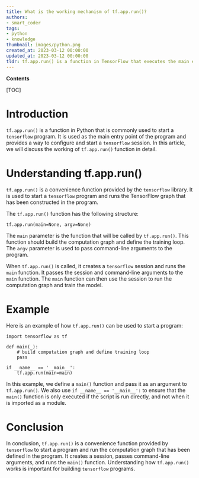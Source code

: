 ```yaml
---
title: What is the working mechanism of tf.app.run()?
authors:
- smart_coder
tags:
- python
- knowledge
thumbnail: images/python.png
created_at: 2023-03-12 00:00:00
updated_at: 2023-03-12 00:00:00
tldr: tf.app.run() is a function in TensorFlow that executes the main entry point of the program by parsing command-line arguments and configuring the TensorFlow runtime.
---
```


**Contents**

[TOC]

# Introduction 

`tf.app.run()` is a function in Python that is commonly used to start a `tensorflow` program. It is used as the main entry point of the program and provides a way to configure and start a `tensorflow` session. In this article, we will discuss the working of `tf.app.run()` function in detail.

# Understanding tf.app.run()

`tf.app.run()` is a convenience function provided by the `tensorflow` library. It is used to start a `tensorflow` program and runs the TensorFlow graph that has been constructed in the program.

The `tf.app.run()` function has the following structure:

```
tf.app.run(main=None, argv=None)
```

The `main` parameter is the function that will be called by `tf.app.run()`. This function should build the computation graph and define the training loop. The `argv` parameter is used to pass command-line arguments to the program.

When `tf.app.run()` is called, it creates a `tensorflow` session and runs the `main` function. It passes the session and command-line arguments to the `main` function. The `main` function can then use the session to run the computation graph and train the model.

# Example

Here is an example of how `tf.app.run()` can be used to start a program:

```
import tensorflow as tf

def main(_):
    # build computation graph and define training loop
    pass

if __name__ == '__main__':
    tf.app.run(main=main)
```

In this example, we define a `main()` function and pass it as an argument to `tf.app.run()`. We also use `if __name__ == '__main__':` to ensure that the `main()` function is only executed if the script is run directly, and not when it is imported as a module.

# Conclusion

In conclusion, `tf.app.run()` is a convenience function provided by `tensorflow` to start a program and run the computation graph that has been defined in the program. It creates a session, passes command-line arguments, and runs the `main()` function. Understanding how `tf.app.run()` works is important for building `tensorflow` programs.

